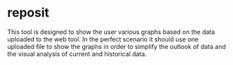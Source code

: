 # reposit
This tool is designed to show the user various graphs based on the data uploaded to the web tool. In the perfect scenario it should use one uploaded file to show the graphs in order to simplify the outlook of data and the visual analysis of current and historical data.